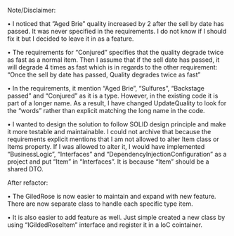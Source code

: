 Note/Disclaimer:

•	I noticed that ”Aged Brie” quality increased by 2 after the sell by date has passed. It was never specified in the requirements. I do not know if I should fix it but I decided to leave it in as a feature. 

•	The requirements for “Conjured” specifies that the quality degrade twice as fast as a normal item. Then I assume that if the sell date has passed, it will degrade 4 times as fast which is in regards to the other requirement: “Once the sell by date has passed, Quality degrades twice as fast”

•	In the requirements, it mention “Aged Brie”, “Sulfures”, “Backstage passed” and “Conjured” as it is a type. However, in the existing code it is part of a longer name. As a result, I have changed UpdateQuality to look for the “words” rather than explicit matching the long name in the code.

•	I wanted to design the solution to follow SOLID design principle and make it more testable and maintainable. I could not archive that because the requirements explicit mentions that I am not allowed to alter Item class or Items property. If I was allowed to alter it, I would have implemented “BusinessLogic”, “Interfaces” and “DependencyInjectionConfiguration” as a project and put “Item” in “Interfaces”. It is because “Item” should be a shared DTO.

After refactor:

•	The GiledRose is now easier to maintain and expand with new feature. There are now separate class to handle each specific type item.

•	It is also easier to add feature as well. Just simple created a new class by using “IGildedRoseItem” interface and register it in a IoC cointainer. 
